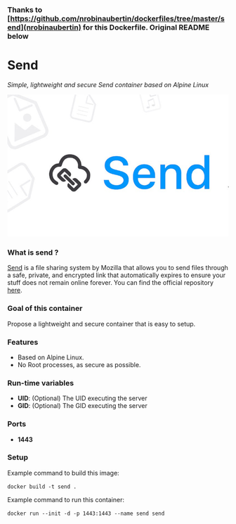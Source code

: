 ### Thanks to [https://github.com/nrobinaubertin/dockerfiles/tree/master/send](nrobinaubertin) for this Dockerfile. Original README below

Send
====
*Simple, lightweight and secure Send container based on Alpine Linux*

![send](send.jpg)

### What is send ?
[Send](https://send.firefox.com/) is a file sharing system by Mozilla that allows you to send files through a safe, private, and encrypted link that automatically expires to ensure your stuff does not remain online forever. You can find the official repository [here](https://github.com/mozilla/send).

### Goal of this container
Propose a lightweight and secure container that is easy to setup.

### Features
- Based on Alpine Linux.
- No Root processes, as secure as possible.

### Run-time variables
- **UID**: (Optional) The UID executing the server
- **GID**: (Optional) The GID executing the server

### Ports
- **1443**

### Setup
Example command to build this image:
```
docker build -t send .
```
Example command to run this container:
```
docker run --init -d -p 1443:1443 --name send send
```
